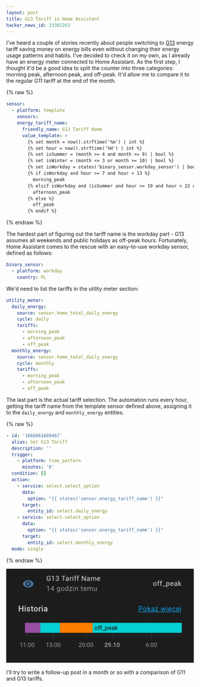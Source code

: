 ```yaml
---
layout: post
title: G13 Tariff in Home Assistant
hacker_news_id: 33382263
---
```


I've heard a couple of stories recently about people switching to
[G13](https://www.tauron.pl/-/media/offer-documents/produkty/prad-z-serwisantem-dokumenty/ts/wyciag-typu-g-z-taryfy-td-sa-na-rok-2021.ashx)
energy tariff saving money on energy bills even without changing their
energy usage patterns and habits. I've decided to check it on my own,
as I already have an energy meter connected to Home Assistant. As the
first step, I thought it'd be a good idea to split the counter into
three categories: morning peak, afternoon peak, and off-peak. It'd
allow me to compare it to the regular G11 tariff at the end of the
month.

{% raw %}
~~~ yaml
sensor:
  - platform: template
    sensors:
    energy_tariff_name:
      friendly_name: G13 Tariff Name
      value_template: >
        {% set month = now().strftime('%m') | int %}
        {% set hour = now().strftime('%H') | int %}
        {% set isSummer = (month >= 4 and month <= 9) | bool %}
        {% set isWinter = (month <= 3 or month >= 10) | bool %}
        {% set isWorkday = states('binary_sensor.workday_sensor') | bool %}
        {% if isWorkday and hour >= 7 and hour < 13 %}
          morning_peak
        {% elsif isWorkday and (isSummer and hour >= 19 and hour < 22 or isWinter and hour >= 16 and hour < 21) %}
          afternoon_peak
        {% else %}
          off_peak
        {% endif %}
~~~
{% endraw %}

The hardest part of figuring out the tariff name is the workday
part - G13 assumes all weekends and public holidays as off-peak
hours. Fortunately, Home Assistant comes to the rescue with an
easy-to-use workday sensor, defined as follows:

~~~ yaml
binary_sensor:
  - platform: workday
    country: PL
~~~

We'd need to list the tariffs in the utility meter section:

~~~ yaml
utility_meter:
  daily_energy:
    source: sensor.home_total_daily_energy
    cycle: daily
    tariffs:
      - morning_peak
      - afternoon_peak
      - off_peak
  monthly_energy:
    source: sensor.home_total_daily_energy
    cycle: monthly
    tariffs:
      - morning_peak
      - afternoon_peak
      - off_peak
~~~

The last part is the actual tariff selection. The automation runs
every hour, getting the tariff name from the template sensor defined
above, assigning it to the `daily_energy` and `monthly_energy`
entities.

{% raw %}
~~~ yaml
- id: '1666861689467'
  alias: Set G13 Tariff
  description: ''
  trigger:
    - platform: time_pattern
      minutes: '0'
  condition: []
  action:
    - service: select.select_option
      data:
        option: "{{ states('sensor.energy_tariff_name') }}"
      target:
        entity_id: select.daily_energy
    - service: select.select_option
      data:
        option: "{{ states('sensor.energy_tariff_name') }}"
      target:
        entity_id: select.monthly_energy
  mode: single
~~~
{% endraw %}

![G13 Tariff Name in Home Assistant](/i/g13_tariff_name.jpg)

I'll try to write a follow-up post in a month or so with a comparison
of G11 and G13 tariffs.
